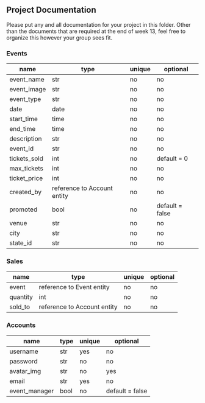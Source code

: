 ## Project Documentation

Please put any and all documentation for your project in this folder. Other than the documents that are required at the end of week 13, feel free to organize this however your group sees fit.


### Events

| name | type | unique | optional |
| --- | --- | --- | --- |
| event_name | str | no | no |
| event_image | str | no | no |
| event_type | str | no | no |
| date | date | no | no |
| start_time | time | no | no |
| end_time | time | no | no |
| description | str | no | no |
| event_id | str | no | no |
| tickets_sold | int | no | default = 0 |
| max_tickets | int | no | no |
| ticket_price | int | no | no |
| created_by | reference to Account entity | no | no |
| promoted | bool | no | default = false |
| venue | str | no | no |
| city | str | no | no |
| state_id | str | no | no |

### Sales

| name | type | unique | optional |
| --- | --- | --- | --- |
| event | reference to Event entity | no | no |
| quantity | int | no | no |
| sold_to | reference to Account entity | no | no |

### Accounts

| name | type | unique | optional |
| --- | --- | --- | --- |
| username | str | yes | no |
| password | str | no | no |
| avatar_img | str | no | yes |
| email | str | yes | no |
| event_manager | bool | no | default = false |
